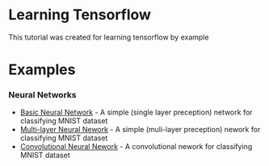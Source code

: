 # Learning Tensorflow

This tutorial was created for learning tensorflow by example

# Examples

### Neural Networks

- [Basic Neural Network](https://github.com/michaelmendoza/learning-tensorflow/blob/master/examples/basic-net.py) - A simple (single layer preception) network for classifying MNIST dataset
- [Multi-layer Neural Nework](https://github.com/michaelmendoza/learning-tensorflow/blob/master/examples/mlp-net.py) - A simple (muli-layer preception) nework for classifying MNIST dataset
- [Convolutional Neural Nework](https://github.com/michaelmendoza/learning-tensorflow/blob/master/examples/conv-net.py) - A convolutional nework for classifying MNIST dataset 
